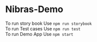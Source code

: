 # Nibras-Demo

To run story book Use `npm run storybook`
<br/>
To run Test cases Use `npm run test`
<br/>
To run Demo App Use `npm start`
